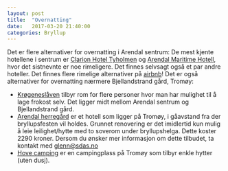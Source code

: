 ```yaml
---
layout: post
title:  "Overnatting"
date:   2017-03-20 21:40:00
categories: Bryllup
---
```


Det er flere alternativer for overnatting i Arendal sentrum: 
De mest kjente hotellene i sentrum er [Clarion Hotel Tyholmen][tyholmen] og [Arendal Maritime Hotell][maritime], hvor det sistnevnte er noe rimeligere. 
Det finnes selvsagt også et par andre hoteller.
Det finnes flere rimelige alternativer på [airbnb][airbnb]!
Det er også alternativer for overnatting nærmere Bjellandstrand gård, Tromøy:

  - [Krøgeneslåven][krogen] tilbyr rom for flere personer hvor man har mulighet til å lage frokost selv. Det ligger midt mellom Arendal sentrum og Bjellandstrand gård.
  - [Arendal herregård][herregard] er et hotell som ligger på Tromøy, i gåavstand fra der bryllupsfesten vil holdes. Grunnet renovering er det imidlertid kun mulig å leie leilighet/hytte med to soverom under bryllupshelga. Dette koster 2290 kroner. Dersom du ønsker mer informasjon om dette tilbudet, ta kontakt med glenn@sdas.no
  - [Hove camping][hove] er en campingplass på Tromøy som tilbyr enkle hytter (uten dusj). 

[tyholmen]: https://www.nordicchoicehotels.com/clarion/clarion-hotel-tyholmen/
[maritime]: http://www.arendalmaritime.no/
[airbnb]: https://www.airbnb.com/s/Arendal--Norway/
[krogen]: http://krogeneslaaven.no/vi-tilbyr/#overnatting
[herregard]: http://www.arendalherregaard.no/
[hove]: http://www.hoveleirsenter.no/ferie-og-fritid/
